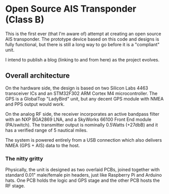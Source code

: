 # Open Source AIS Transponder (Class B)

This is the first ever (that I'm aware of) attempt at creating an open source AIS transponder. The prototype device
based on this code and designs is fully functional, but there is still a long way to go before it is a "compliant" unit.

I intend to publish a blog (linking to and from here) as the project evolves.

## Overall architecture

On the hardware side, the design is based on two Silicon Labs 4463 transceiver ICs and an STM32F302 ARM Cortex M4 microcontroller.
The GPS is a GlobalTop "LadyBird" unit, but any decent GPS module with NMEA and PPS output would work.

On the analog RF side, the receiver incorporates an active bandpass filter with an NXP BGA2869 LNA, and a SkyWorks 66100 Front End module (PA/switch).
The transmitter output is nominally 0.5Watts (+27dbB) and it has a verified range of 5 nautical miles.

The system is powered entirely from a USB connection which also delivers NMEA (GPS + AIS) data to the host.

### The nitty gritty
Physically, the unit is designed as two overlaid PCBs, joined together with standard 0.01" male/female pin headers, just like
Raspberry Pi and Arduino hats. One PCB holds the logic and GPS stage and the other PCB hosts the RF stage.



